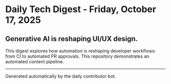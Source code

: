 # Daily Tech Digest - Friday, October 17, 2025

## Generative AI is reshaping UI/UX design.

This digest explores how automation is reshaping developer workflows: from CI to automated PR approvals. This repository demonstrates an automated content pipeline.

---

Generated automatically by the daily contributor bot.